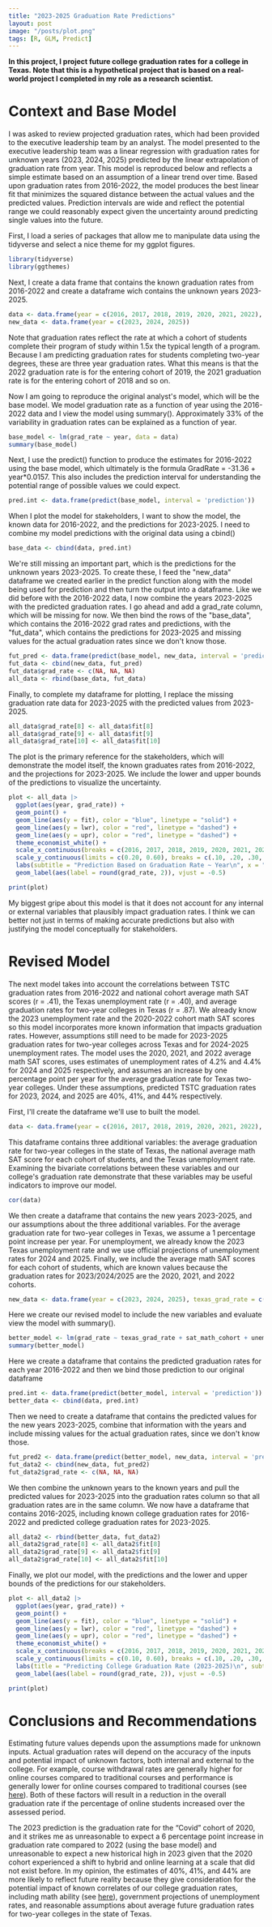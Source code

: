 ```yaml
---
title: "2023-2025 Graduation Rate Predictions"
layout: post
image: "/posts/plot.png"
tags: [R, GLM, Predict]
---
```

**In this project, I project future college graduation rates for a college in Texas. Note that this is a hypothetical project that is based on a real-world project I completed in my role as a research scientist.**

# Context and Base Model

I was asked to review projected graduation rates, which had been provided to the executive leadership team by an analyst. The model presented to the executive leadership team was a linear regression with graduation rates for unknown years (2023, 2024, 2025) predicted by the linear extrapolation of graduation rate from year. This model is reproduced below and reflects a simple estimate based on an assumption of a linear trend over time. Based upon graduation rates from 2016-2022, the model produces the best linear fit that minimizes the squared distance between the actual values and the predicted values. Prediction intervals are wide and reflect the potential range we could reasonably expect given the uncertainty around predicting single values into the future.  

First, I load a series of packages that allow me to manipulate data using the tidyverse and select a nice theme for my ggplot figures.

```r
library(tidyverse)
library(ggthemes)
```

Next, I create a data frame that contains the known graduation rates from 2016-2022 and create a dataframe wich contains the unknown years 2023-2025.

```r
data <- data.frame(year = c(2016, 2017, 2018, 2019, 2020, 2021, 2022), grad_rate = c(.28, .32, .41, .37, .42, .4, .37))
new_data <- data.frame(year = c(2023, 2024, 2025))
```
Note that graduation rates reflect the rate at which a cohort of students complete their program of study within 1.5x the typical length of a program. Because I am predicting graduation rates for students completing two-year degrees, these are three year graduation rates. What this means is that the 2022 graduation rate is for the entering cohort of 2019, the 2021 graduation rate is for the entering cohort of 2018 and so on.

Now I am going to reproduce the original analyst's model, which will be the base model. We model graduation rate as a function of year using the 2016-2022 data and I view the model using summary(). Approximately 33% of the variability in graduation rates can be explained as a function of year. 

```r
base_model <- lm(grad_rate ~ year, data = data)
summary(base_model)
```
Next, I use the predict() function to produce the estimates for 2016-2022 using the base model, which ultimately is the formula GradRate = -31.36 + year*0.0157. This also includes the prediction interval for understanding the potential range of possible values we could expect.

```r
pred.int <- data.frame(predict(base_model, interval = 'prediction'))
```

When I plot the model for stakeholders, I want to show the model, the known data for 2016-2022, and the predictions for 2023-2025. I need to combine my model predictions with the original data using a cbind()

```r
base_data <- cbind(data, pred.int)
```
We're still missing an important part, which is the predictions for the unknown years 2023-2025. To create these, I feed the "new_data" dataframe we created earlier in the predict function along with the model being used for prediction and then turn the output into a dataframe. Like we did before with the 2016-2022 data, I now combine the years 2023-2025 with the predicted graduation rates. I go ahead and add a grad_rate column, which will be missing for now. We then bind the rows of the "base_data", which contains the 2016-2022 grad rates and predictions, with the "fut_data", which contains the predictions for 2023-2025 and missing values for the actual graduation rates since we don't know those. 

```r
fut_pred <- data.frame(predict(base_model, new_data, interval = 'prediction'))
fut_data <- cbind(new_data, fut_pred)
fut_data$grad_rate <- c(NA, NA, NA)
all_data <- rbind(base_data, fut_data)

```

Finally, to complete my dataframe for plotting, I replace the missing graduation rate data for 2023-2025 with the predicted values from 2023-2025.

```r
all_data$grad_rate[8] <- all_data$fit[8]
all_data$grad_rate[9] <- all_data$fit[9]
all_data$grad_rate[10] <- all_data$fit[10]
```

The plot is the primary reference for the stakeholders, which will demonstrate the model itself, the known graduates rates from 2016-2022, and the projections for 2023-2025. We include the lower and upper bounds of the predictions to visualize the uncertainty. 

```r
plot <- all_data |>
  ggplot(aes(year, grad_rate)) +
  geom_point() +
  geom_line(aes(y = fit), color = "blue", linetype = "solid") +
  geom_line(aes(y = lwr), color = "red", linetype = "dashed") +
  geom_line(aes(y = upr), color = "red", linetype = "dashed") +
  theme_economist_white() +
  scale_x_continuous(breaks = c(2016, 2017, 2018, 2019, 2020, 2021, 2022, 2023, 2024, 2025)) +
  scale_y_continuous(limits = c(0.20, 0.60), breaks = c(.10, .20, .30, .40, .50, .60)) +
  labs(subtitle = "Prediction Based on Graduation Rate ~ Year\n", x = "", y = "Graduation Rate\n", caption = "Assumes TSTC graduation rates are a linear function of time") +
  geom_label(aes(label = round(grad_rate, 2)), vjust = -0.5)

print(plot)
```

My biggest gripe about this model is that it does not account for any internal or external variables that plausibly impact graduation rates. I think we can better not just in terms of making accurate predictions but also with justifying the model conceptually for stakeholders. 

# Revised Model

The next model takes into account the correlations between TSTC graduation rates from 2016-2022 and national cohort average math SAT scores (r = .41), the Texas unemployment rate (r = .40), and average graduation rates for two-year colleges in Texas (r = .87). We already know the 2023 unemployment rate and the 2020-2022 cohort math SAT scores so this model incorporates more known information that impacts graduation rates. However, assumptions still need to be made for 2023-2025 graduation rates for two-year colleges across Texas and for 2024-2025 unemployment rates. The model uses the 2020, 2021, and 2022 average math SAT scores, uses estimates of unemployment rates of 4.2% and 4.4% for 2024 and 2025 respectively, and assumes an increase by one percentage point per year for the average graduation rate for Texas two-year colleges. Under these assumptions, predicted TSTC graduation rates for 2023, 2024, and 2025 are 40%, 41%, and 44% respectively. 

First, I'll create the dataframe we'll use to built the model.

```r
data <- data.frame(year = c(2016, 2017, 2018, 2019, 2020, 2021, 2022), grad_rate = c(.28, .32, .41, .37, .42, .4, .37), texas_grad_rate = c(.186, .217, .233, .249, .258, .257, .251), sat_math_cohort = c(514, 513, 511, 508, 527, 531, 528), unemployment = c(.046, .043, .039, .035, .077, .056, .039))

```

This dataframe contains three additional variables: the average graduation rate for two-year colleges in the state of Texas, the national average math SAT score for each cohort of students, and the Texas unemployment rate. Examining the bivariate correlations between these variables and our college's graduation rate demonstrate that these variables may be useful indicators to improve our model.

```r
cor(data)
```

We then create a dataframe that contains the new years 2023-2025, and our assumptions about the three additional variables. For the average graduation rate for two-year colleges in Texas, we assume a 1 percentage point increase per year. For unemployment, we already know the 2023 Texas unemployment rate and we use official projections of unemployment rates for 2024 and 2025. Finally, we include the average math SAT scores for each cohort of students, which are known values because the graduation rates for 2023/2024/2025 are the 2020, 2021, and 2022 cohorts. 

```r
new_data <- data.frame(year = c(2023, 2024, 2025), texas_grad_rate = c(.261, .271, .281), sat_math_cohort = c(523, 528, 521), unemployment = c(.041, .042, .044))
```

Here we create our revised model to include the new variables and evaluate view the model with summary(). 

```r
better_model <- lm(grad_rate ~ texas_grad_rate + sat_math_cohort + unemployment, data = data)
summary(better_model)
```

Here we create a dataframe that contains the predicted graduation rates for each year 2016-2022 and then we bind those prediction to our original dataframe

```r
pred.int <- data.frame(predict(better_model, interval = 'prediction'))
better_data <- cbind(data, pred.int)
```

Then we need to create a dataframe that contains the predicted values for the new years 2023-2025, combine that information with the years and include missing values for the actual graduation rates, since we don't know those. 

```r
fut_pred2 <- data.frame(predict(better_model, new_data, interval = 'prediction'))
fut_data2 <- cbind(new_data, fut_pred2)
fut_data2$grad_rate <- c(NA, NA, NA)
```

We then combine the unknown years to the known years and pull the predicted values for 2023-2025 into the graduation rates column so that all graduation rates are in the same column. We now have a dataframe that contains 2016-2025, including known college graduation rates for 2016-2022 and predicted college graduation rates for 2023-2025.

```r
all_data2 <- rbind(better_data, fut_data2)
all_data2$grad_rate[8] <- all_data2$fit[8]
all_data2$grad_rate[9] <- all_data2$fit[9]
all_data2$grad_rate[10] <- all_data2$fit[10]
```

Finally, we plot our model, with the predictions and the lower and upper bounds of the predictions for our stakeholders. 

```r
plot <- all_data2 |>
  ggplot(aes(year, grad_rate)) +
  geom_point() +
  geom_line(aes(y = fit), color = "blue", linetype = "solid") +
  geom_line(aes(y = lwr), color = "red", linetype = "dashed") +
  geom_line(aes(y = upr), color = "red", linetype = "dashed") +
  theme_economist_white() +
  scale_x_continuous(breaks = c(2016, 2017, 2018, 2019, 2020, 2021, 2022, 2023, 2024, 2025)) +
  scale_y_continuous(limits = c(0.10, 0.60), breaks = c(.10, .20, .30, .40, .50, .60)) +
  labs(title = "Predicting College Graduation Rate (2023-2025)\n", subtitle = "Prediction Based on:\nGraduation Rate ~ Cohort MathSAT + TX Unemployment Rate + \nTX Two-year college Graduation Rates\n", x = "", y = "Graduation Rate\n", caption = "Uses math SAT cohort averages of 523, 528, & 521 for 2023-2025\n Uses Texas unemployment rates of 4.1%, 4.2% and 4.4% for 2023-2025\n Assumes + 1 percentage point to Texas two-year college graduation rate each year 2023-2025") +
  geom_label(aes(label = round(grad_rate, 2)), vjust = -0.5)

print(plot)
```

# Conclusions and Recommendations

Estimating future values depends upon the assumptions made for unknown inputs. Actual graduation rates will depend on the accuracy of the inputs and potential impact of unknown factors, both internal and external to the college. For example, course withdrawal rates are generally higher for online courses compared to traditional courses and performance is generally lower for online courses compared to traditional courses (see [here](https://files.eric.ed.gov/fulltext/EJ1017510.pdf)). Both of these factors will result in a reduction in the overall graduation rate if the percentage of online students increased over the assessed period.

The 2023 prediction is the graduation rate for the “Covid” cohort of 2020, and it strikes me as unreasonable to expect a 6 percentage point increase in graduation rate compared to 2022 (using the base model) and unreasonable to expect a new historical high in 2023 given that the 2020 cohort experienced a shift to hybrid and online learning at a scale that did not exist before. In my opinion, the estimates of 40%, 41%, and 44% are more likely to reflect future reality because they give consideration for the potential impact of known correlates of our college graduation rates, including math ability (see [here](https://www.ppic.org/wp-content/uploads/content/pubs/report/R_701JBR.pdf)), government projections of unemployment rates, and reasonable assumptions about average future graduation rates for two-year colleges in the state of Texas. 

